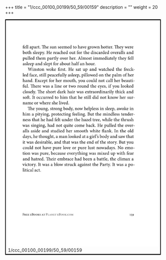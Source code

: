 +++
title = "1/ccc_00100_00199/50_59/00159"
description = ""
weight = 20
+++

<table style="border:2px solid black;max-width:800px;max-height:800px;" 
><tr><td>
<img class="center-fit-jpg"
src="/jpg_/out_jpg_1984__159.jpg">
1/ccc_00100_00199/50_59/00159
</img></td></tr></table>

